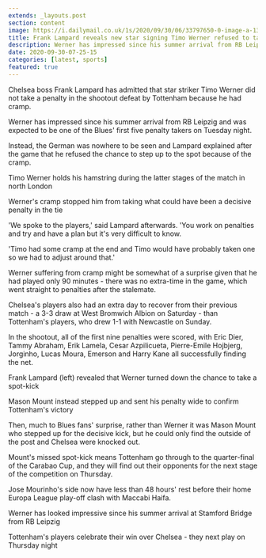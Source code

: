 ```yaml
---
extends: _layouts.post
section: content
image: https://i.dailymail.co.uk/1s/2020/09/30/06/33797650-0-image-a-13_1601442938758.jpg 
title: Frank Lampard reveals new star signing Timo Werner refused to take a penalty due to cramp 
description: Werner has impressed since his summer arrival from RB Leipzig and was expected to be one of the Blues first five penalty takers on Tuesday night. Instead, the German was nowhere to be seen. 
date: 2020-09-30-07-25-15 
categories: [latest, sports] 
featured: true 
--- 
```

Chelsea boss Frank Lampard has admitted that star striker Timo Werner did not take a penalty in the shootout defeat by Tottenham because he had cramp.

Werner has impressed since his summer arrival from RB Leipzig and was expected to be one of the Blues' first five penalty takers on Tuesday night.

Instead, the German was nowhere to be seen and Lampard explained after the game that he refused the chance to step up to the spot because of the cramp.   

Timo Werner holds his hamstring during the latter stages of the match in north London

Werner's cramp stopped him from taking what could have been a decisive penalty in the tie

'We spoke to the players,' said Lampard afterwards. 'You work on penalties and try and have a plan but it's very difficult to know. 

'Timo had some cramp at the end and Timo would have probably taken one so we had to adjust around that.'

Werner suffering from cramp might be somewhat of a surprise given that he had played only 90 minutes - there was no extra-time in the game, which went straight to penalties after the stalemate.

Chelsea's players also had an extra day to recover from their previous match - a 3-3 draw at West Bromwich Albion on Saturday - than Tottenham's players, who drew 1-1 with Newcastle on Sunday. 

In the shootout, all of the first nine penalties were scored, with Eric Dier, Tammy Abraham, Erik Lamela, Cesar Azpilicueta, Pierre-Emile Hojbjerg, Jorginho, Lucas Moura, Emerson and Harry Kane all successfully finding the net.

Frank Lampard (left) revealed that Werner turned down the chance to take a spot-kick

Mason Mount instead stepped up and sent his penalty wide to confirm Tottenham's victory

Then, much to Blues fans' surprise, rather than Werner it was Mason Mount who stepped up for the decisive kick, but he could only find the outside of the post and Chelsea were knocked out.

Mount's missed spot-kick means Tottenham go through to the quarter-final of the Carabao Cup, and they will find out their opponents for the next stage of the competition on Thursday.  

Jose Mourinho's side now have less than 48 hours' rest before their home Europa League play-off clash with Maccabi Haifa. 

Werner has looked impressive since his summer arrival at Stamford Bridge from RB Leipzig

Tottenham's players celebrate their win over Chelsea - they next play on Thursday night

